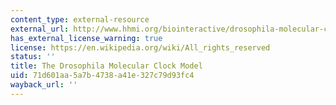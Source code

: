 ```yaml
---
content_type: external-resource
external_url: http://www.hhmi.org/biointeractive/drosophila-molecular-clock-model
has_external_license_warning: true
license: https://en.wikipedia.org/wiki/All_rights_reserved
status: ''
title: The Drosophila Molecular Clock Model
uid: 71d601aa-5a7b-4738-a41e-327c79d93fc4
wayback_url: ''
---
```

